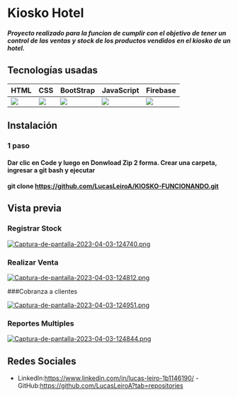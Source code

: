 # Kiosko Hotel
##### Proyecto realizado para la funcion de cumplir con el objetivo de tener un control de las ventas y stock de los productos vendidos en el kiosko de un hotel.

## Tecnologías usadas
<table>
<thead>
<tr>
<th>HTML</th>
<th>CSS</th>
<th>BootStrap</th>
<th>JavaScript</th>
<th>Firebase</th>
</tr>
</thead>
<tbody>
<tr>
<td><img src="https://encrypted-tbn0.gstatic.com/images?q=tbn:ANd9GcQpngGRjYX1ca7qAADU3K6eGLj7ShQE3L2otdzfryl_Y9Ht2QRoQKYQbsXd36XIxMbYOw0&usqp=CAU"/></td>
<td><img src="https://cdn-icons-png.flaticon.com/512/919/919826.png"/></td>
<td><img src="https://i.imgur.com/DRUiMyM.png"/></td>
<td><img src="https://img2.freepng.es/20180720/pjj/kisspng-javascript-logo-html-clip-art-javascript-logo-5b5188b16dbcd8.5939232615320700654495.jpg"/></td>
<td><img src="https://firebase.google.com/images/social.png"/></td>
</tr>
</tbody>
<table/>


## Instalación
### 1 paso
#### Dar clic en Code y luego en Donwload Zip 2 forma. Crear una carpeta, ingresar a git bash y ejecutar
#### git clone https://github.com/LucasLeiroA/KIOSKO-FUNCIONANDO.git


## Vista previa
### Registrar Stock
[![Captura-de-pantalla-2023-04-03-124740.png](https://i.postimg.cc/zfBp5zGR/Captura-de-pantalla-2023-04-03-124740.png)](https://postimg.cc/zysTF1WJ)

### Realizar Venta
[![Captura-de-pantalla-2023-04-03-124812.png](https://i.postimg.cc/zDcN1vDT/Captura-de-pantalla-2023-04-03-124812.png)](https://postimg.cc/DmLHr2Xz)

###Cobranza a clientes

[![Captura-de-pantalla-2023-04-03-124951.png](https://i.postimg.cc/Wbcv4Kr4/Captura-de-pantalla-2023-04-03-124951.png)](https://postimg.cc/BtpyYmmW)

### Reportes Multiples
[![Captura-de-pantalla-2023-04-03-124844.png](https://i.postimg.cc/d06MNtSk/Captura-de-pantalla-2023-04-03-124844.png)](https://postimg.cc/gwxBndpm)
  
  ## Redes Sociales
- LinkedIn:https://www.linkedin.com/in/lucas-leiro-1b1146190/
-GitHub:https://github.com/LucasLeiroA?tab=repositories
